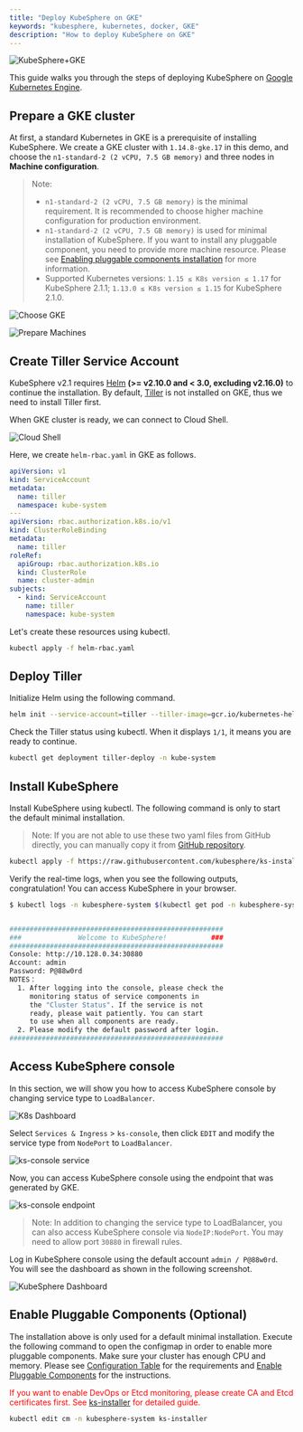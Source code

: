 ```yaml
---
title: "Deploy KubeSphere on GKE"
keywords: "kubesphere, kubernetes, docker, GKE"
description: "How to deploy KubeSphere on GKE"
---
```


![KubeSphere+GKE](https://pek3b.qingstor.com/kubesphere-docs/png/20191123145223.png)

This guide walks you through the steps of deploying KubeSphere on [Google Kubernetes Engine](https://cloud.google.com/kubernetes-engine/).

## Prepare a GKE cluster

At first, a standard Kubernetes in GKE is a prerequisite of installing KubeSphere. We create a GKE cluster with `1.14.8-gke.17` in this demo, and  choose the `n1-standard-2 (2 vCPU, 7.5 GB memory)` and three nodes in **Machine configuration**.

> Note:
>
> - `n1-standard-2 (2 vCPU, 7.5 GB memory)` is the minimal requirement. It is recommended to choose higher machine configuration for production environment.
> - `n1-standard-2 (2 vCPU, 7.5 GB memory)` is used for minimal installation of KubeSphere. If you want to install any pluggable component, you need to provide more machine resource. Please see [Enabling pluggable components installation](../install-on-gke/#enable-pluggable-components) for more information.
> - Supported Kubernetes versions: `1.15 ≤ K8s version ≤ 1.17` for KubeSphere 2.1.1; `1.13.0 ≤ K8s version ≤ 1.15` for KubeSphere 2.1.0.

![Choose GKE](https://pek3b.qingstor.com/kubesphere-docs/png/20191123120312.png)

![Prepare Machines](https://pek3b.qingstor.com/kubesphere-docs/png/20191123120440.png)

## Create Tiller Service Account

KubeSphere v2.1 requires [Helm](https://v2.helm.sh/) **(>= v2.10.0 and < 3.0, excluding v2.16.0)** to continue the installation. By default, [Tiller](https://v2.helm.sh/) is not installed on GKE, thus we need to install Tiller first.

When GKE cluster is ready, we can connect to Cloud Shell.

![Cloud Shell](https://pek3b.qingstor.com/kubesphere-docs/png/20191123122806.png)

Here, we create `helm-rbac.yaml` in GKE as follows.

```yaml
apiVersion: v1
kind: ServiceAccount
metadata:
  name: tiller
  namespace: kube-system
---
apiVersion: rbac.authorization.k8s.io/v1
kind: ClusterRoleBinding
metadata:
  name: tiller
roleRef:
  apiGroup: rbac.authorization.k8s.io
  kind: ClusterRole
  name: cluster-admin
subjects:
  - kind: ServiceAccount
    name: tiller
    namespace: kube-system
```

Let's create these resources using kubectl.

```bash
kubectl apply -f helm-rbac.yaml
```

## Deploy Tiller

Initialize Helm using the following command.

```bash
helm init --service-account=tiller --tiller-image=gcr.io/kubernetes-helm/tiller:v2.14.1 --history-max 300
```

Check the Tiller status using kubectl. When it displays `1/1`, it means you are ready to continue.

```bash
kubectl get deployment tiller-deploy -n kube-system
```

## Install KubeSphere

Install KubeSphere using kubectl. The following command is only to start the default minimal installation.

> Note: If you are not able to use these two yaml files from GitHub directly, you can manually copy it from [GitHub repository](https://github.com/kubesphere/ks-installer/tree/v2.1.1).


```bash
kubectl apply -f https://raw.githubusercontent.com/kubesphere/ks-installer/v2.1.1/kubesphere-minimal.yaml
```

Verify the real-time logs, when you see the following outputs, congratulation! You can access KubeSphere in your browser.

```bash
$ kubectl logs -n kubesphere-system $(kubectl get pod -n kubesphere-system -l app=ks-install -o jsonpath='{.items[0].metadata.name}') -f


#####################################################
###              Welcome to KubeSphere!           ###
#####################################################
Console: http://10.128.0.34:30880
Account: admin
Password: P@88w0rd
NOTES：
  1. After logging into the console, please check the
     monitoring status of service components in
     the "Cluster Status". If the service is not
     ready, please wait patiently. You can start
     to use when all components are ready.
  2. Please modify the default password after login.
#####################################################
```

## Access KubeSphere console

In this section, we will show you how to access KubeSphere console by changing service type to `LoadBalancer`.

![K8s Dashboard](https://pek3b.qingstor.com/kubesphere-docs/png/20191123124133.png)

Select `Services & Ingress` > `ks-console`, then click `EDIT` and modify the service type from `NodePort` to `LoadBalancer`.

![ks-console service](https://pek3b.qingstor.com/kubesphere-docs/png/20191123124325.png)

Now, you can access KubeSphere console using the endpoint that was generated by GKE.

![ks-console endpoint](https://pek3b.qingstor.com/kubesphere-docs/png/20191123124744.png)

> Note: In addition to changing the service type to LoadBalancer, you can also access KubeSphere console via `NodeIP:NodePort`. You may need to allow port `30880` in firewall rules.

Log in KubeSphere console using the default account `admin / P@88w0rd`. You will see the dashboard as shown in the following screenshot.

![KubeSphere Dashboard](https://pek3b.qingstor.com/kubesphere-docs/png/20191123125116.png)

## Enable Pluggable Components (Optional)

The installation above is only used for a default minimal installation. Execute the following command to open the configmap in order to enable more pluggable components. Make sure your cluster has enough CPU and memory. Please see [Configuration Table](https://github.com/kubesphere/ks-installer/blob/master/README.md#configuration-table) for the requirements and [Enable Pluggable Components](../pluggable-components) for the instructions.

<font color=red>If you want to enable DevOps or Etcd monitoring, please create CA and Etcd certificates first. See [ks-installer](https://github.com/kubesphere/ks-installer/blob/master/README.md) for detailed guide.</font>

```bash
kubectl edit cm -n kubesphere-system ks-installer
```
